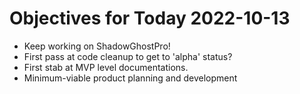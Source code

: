 # Objectives for Today 2022-10-13

- Keep working on ShadowGhostPro!
- First pass at code cleanup to get to 'alpha' status?
- First stab at MVP level documentations.
- Minimum-viable product planning and development
